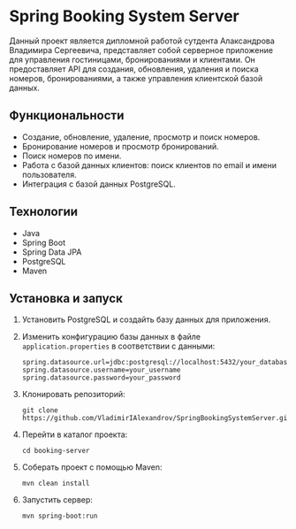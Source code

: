 # Spring Booking System Server

Данный проект является дипломной работой сутдента Алаксандрова Владимира Сергеевича, представляет собой серверное приложение для управления гостиницами, бронированиями и клиентами. Он предоставляет API для создания, обновления, удаления и поиска номеров, бронированиями, а также управления клиентской базой данных.

## Функциональности

- Создание, обновление, удаление, просмотр и поиск номеров.
- Бронирование номеров и просмотр бронирований.
- Поиск номеров по имени.
- Работа с базой данных клиентов: поиск клиентов по email и имени пользователя.
- Интеграция с базой данных PostgreSQL.

## Технологии

- Java
- Spring Boot
- Spring Data JPA
- PostgreSQL
- Maven

## Установка и запуск

1. Установить PostgreSQL и создайть базу данных для приложения.
2. Изменить конфигурацию базы данных в файле `application.properties` в соответствии с данными:

    ```properties
    spring.datasource.url=jdbc:postgresql://localhost:5432/your_database_name
    spring.datasource.username=your_username
    spring.datasource.password=your_password
    ```

3. Клонировать репозиторий:

    ```
    git clone https://github.com/VladimirIAlexandrov/SpringBookingSystemServer.git
    ```

4. Перейти в каталог проекта:

    ```
    cd booking-server
    ```

5. Соберать проект с помощью Maven:

    ```
    mvn clean install
    ```

6. Запустить сервер:

    ```
    mvn spring-boot:run
    ```



